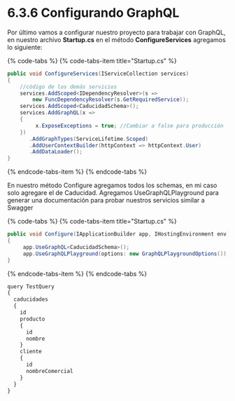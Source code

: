 # 6.3.6 Configurando GraphQL

Por último vamos a configurar nuestro proyecto para trabajar con GraphQL, en nuestro archivo **Startup.cs**  en el método **ConfigureServices** agregamos lo siguiente:

{% code-tabs %}
{% code-tabs-item title="Startup.cs" %}
```csharp
public void ConfigureServices(IServiceCollection services)
{
    //código de los demás servicios
    services.AddScoped<IDependencyResolver>(s =>
        new FuncDependencyResolver(s.GetRequiredService));
    services.AddScoped<CaducidadSchema>();
    services.AddGraphQL(x =>
    {
         x.ExposeExceptions = true; //Cambiar a false para producción
    })
       .AddGraphTypes(ServiceLifetime.Scoped)
       .AddUserContextBuilder(httpContext => httpContext.User)
       .AddDataLoader();
}
```
{% endcode-tabs-item %}
{% endcode-tabs %}

En nuestro método Configure agregamos todos los schemas, en mi caso solo agregare el de Caducidad. Agregamos UseGraphQLPlayground para generar una documentación para probar nuestros servicios similar a Swagger

{% code-tabs %}
{% code-tabs-item title="Startup.cs" %}
```csharp
public void Configure(IApplicationBuilder app, IHostingEnvironment env)
{
     app.UseGraphQL<CaducidadSchema>();          
     app.UseGraphQLPlayground(options: new GraphQLPlaygroundOptions());
}
```
{% endcode-tabs-item %}
{% endcode-tabs %}

```javascript
query TestQuery 
{
  caducidades 
  {
    id
    producto 
    {
      id
      nombre
    }
    cliente
    {
      id
      nombreComercial
    }
  }
}
```



